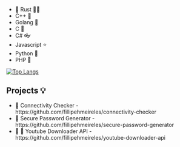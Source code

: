 
  - 💖 Rust 🏅🦀 
  - C++ 🥇
  - Golang 🥈 
  - C 🥉
  - C# 👓 
  - Javascript ⭐ 
  - Python 🐍 
  - PHP 🐘 

 
[![Top Langs](https://github-readme-stats.vercel.app/api/top-langs/?username=fillipehmeireles&exclude_repo=vala-gnome-development,evalKotlin)](https://github.com/anuraghazra/github-readme-stats)

<h2> Projects 💡</h2>
<ul>
  <li> 📶 Connectivity Checker - https://github.com/fillipehmeireles/connectivity-checker </li>
  <li> 🔑 Secure Password Generator - https://github.com/fillipehmeireles/secure-password-generator </li>
  <li> 🎵 🎥 Youtube Downloader API - https://github.com/fillipehmeireles/youtube-downloader-api </li>
</ul>
